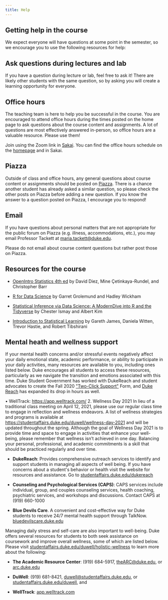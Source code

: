 ```yaml
---
title: Help
---
```


## Getting help in the course

We expect everyone will have questions at some point in the semester, so we encourage you to use the following resources for help: 

## Ask questions during lectures and lab

If you have a question during lecture or lab, feel free to ask it! There are likely other students with the same question, so by asking you will create a learning opportunity for everyone.

## Office hours

The teaching team is here to help you be successful in the course. You are encouraged to attend office hours during the times posted on the home page to ask questions about the course content and assignments. A lot of questions are most effectively answered in-person, so office hours are a valuable resource. Please use them!

Join using the Zoom link in [Sakai](https://sakai.duke.edu). You can find the office hours schedule on the [homepage](https://sta199-fa20-002.netlify.app/) and in Sakai. 

## Piazza

Outside of class and office hours, any general questions about course content or assignments should be posted on [Piazza](https://piazza.com/class/kdtk5we3l333ns). There is a chance another student has already asked a similar question, so please check the other posts on Piazza before adding a new question. If you know the answer to a question posted on Piazza, I encourage you to respond! 

## Email 

If you have questions about personal matters that are not appropriate for the public forum on Piazza (e.g. illness, accommodations, etc.), you may email Professor Tackett at [maria.tackett@duke.edu](mailto:maria.tackett@duke.edu). 

Please do not email about course content questions but rather post those on Piazza.

## Resources for the course

- [OpenIntro Statistics 4th ed](https://leanpub.com/openintro-statistics) by David Diez, Mine &Ccedil;etinkaya-Rundel, and Christopher Barr
  
- [R for Data Science](https://r4ds.had.co.nz/) by Garret Grolemund and Hadley Wickham

- [Statistical Inference via Data Science: A ModernDive into R and the Tidyverse](https://moderndive.com/) by Chester Ismay and Albert Kim

- [Introduction to Statistical Learning](http://faculty.marshall.usc.edu/gareth-james/ISL/ISLR%20Seventh%20Printing.pdf) by Gareth James, Daniela Witten, Trevor Hastie, and Robert Tibshirani

## Mental heath and wellness support 

If your mental health concerns and/or stressful events negatively affect your daily emotional state, academic performance, or ability to participate in your daily activities, many resources are available to you, including ones listed below. Duke encourages all students to access these resources, particularly as we navigate the transition and emotions associated with this time. Duke Student Government has worked with DukeReach and student advocates to create the Fall 2020 ["Two-Click Support"](https://bit.ly/TwoClickSupport) Form, and [Duke Reach](https://studentaffairs.duke.edu/dukereach1) has expanded its drop in hours as well.


           
• WellTrack: https://app.welltrack.com/
2. Wellness Day 2021
In lieu of a traditional class meeting on April 12, 2021, please use our regular class time to engage in reflection and wellness endeavors. A list of wellness strategies and programs is available at https://studentaffairs.duke.edu/duwell/wellness-day-2021 and will be updated throughout the spring.
Although the goal of Wellness Day 2021 is to provide time and space to engage in activities that enhance your well-being, please remember that wellness isn’t achieved in one day. Balancing your personal, professional, and academic commitments is a skill that should be practiced regularly and over time.

- **DukeReach**: Provides comprehensive outreach services to identify and support students in managing all aspects of well being. If you have concerns about a student's behavior or health visit the website for resources and assistance. 
Go to [studentaffairs.duke.edu/dukereach](http://studentaffairs.duke.edu/dukereach)

- **Counseling and Psychological Services (CAPS)**: CAPS services include individual, group, and couples counseling services, health coaching, psychiatric services, and workshops and discussions. Contact CAPS at (919) 660-1000

- **Blue Devils Care**. A convenient and cost-effective way for Duke students to receive 24/7 mental health support through TalkNow. [bluedevilscare.duke.edu](https://www.timely.md/faq/blue-devils-care-faq/)

Managing daily stress and self-care are also important to well-being. Duke offers several resources for students to both seek assistance on coursework and improve overall wellness, some of which are listed below. Please
visit [studentaffairs.duke.edu/duwell/holistic-wellness](https://studentaffairs.duke.edu/duwell/holistic-wellness) to learn more about the following: 

- **The Academic Resource Center**: (919) 684-5917, [theARC@duke.edu](mailto:theARC@duke.edu), or [arc.duke.edu](https://arc.duke.edu/)

- **DuWell**: (919) 681-8421, [duwell@studentaffairs.duke.edu](mailto:duwell@studentaffairs.duke.edu), or [studentaffairs.duke.edu/duwell](https://studentaffairs.duke.edu/duwell), and 

- **WellTrack**: [app.welltrack.com](https://app.welltrack.com/)


